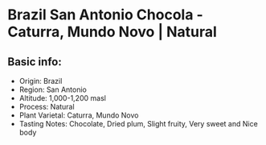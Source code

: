 # Brazil San Antonio Chocola - Caturra, Mundo Novo | Natural

## Basic info:

- Origin: Brazil
- Region: San Antonio
- Altitude: 1,000-1,200 masl
- Process: Natural
- Plant Varietal: Caturra, Mundo Novo
- Tasting Notes: Chocolate, Dried plum, Slight fruity, Very sweet and Nice body
